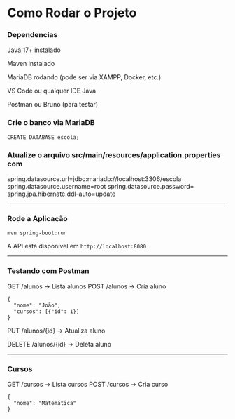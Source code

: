 # Como Rodar o Projeto
### Dependencias

Java 17+ instalado

Maven instalado

MariaDB rodando (pode ser via XAMPP, Docker, etc.)

VS Code ou qualquer IDE Java

Postman ou Bruno (para testar)

### Crie o banco via MariaDB

```
CREATE DATABASE escola;
```

### Atualize o arquivo src/main/resources/application.properties com

spring.datasource.url=jdbc:mariadb://localhost:3306/escola
spring.datasource.username=root
spring.datasource.password=
spring.jpa.hibernate.ddl-auto=update

---

### Rode a Aplicação

```
mvn spring-boot:run
```

A API está disponível em ```http://localhost:8080```

---

### Testando com Postman

GET /alunos → Lista alunos
POST /alunos → Cria aluno

```
{
  "nome": "João",
  "cursos": [{"id": 1}]
}
```

PUT /alunos/{id} → Atualiza aluno

DELETE /alunos/{id} → Deleta aluno

---

### Cursos

GET /cursos → Lista cursos
POST /cursos → Cria curso

```
{
  "nome": "Matemática"
}
```
